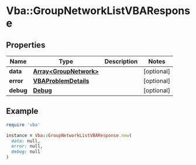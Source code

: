 # Vba::GroupNetworkListVBAResponse

## Properties

| Name | Type | Description | Notes |
| ---- | ---- | ----------- | ----- |
| **data** | [**Array&lt;GroupNetwork&gt;**](GroupNetwork.md) |  | [optional] |
| **error** | [**VBAProblemDetails**](VBAProblemDetails.md) |  | [optional] |
| **debug** | [**Debug**](Debug.md) |  | [optional] |

## Example

```ruby
require 'vba'

instance = Vba::GroupNetworkListVBAResponse.new(
  data: null,
  error: null,
  debug: null
)
```

